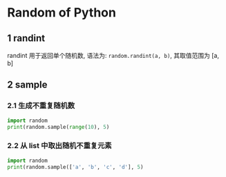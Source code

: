 # Random of Python

## 1 randint

randint 用于返回单个随机数, 语法为: `random.randint(a, b)`, 其取值范围为 [a, b]

## 2 sample

### 2.1 生成不重复随机数 

```Python
import random
print(random.sample(range(10), 5)
```

### 2.2 从 list 中取出随机不重复元素

```Python
import random
print(random.sample(['a', 'b', 'c', 'd'], 5)
```


